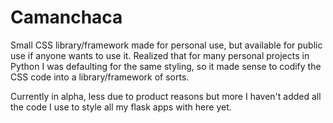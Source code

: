 # Camanchaca

Small CSS library/framework made for personal use, but available for public use if anyone wants to use it. 
Realized that for many personal projects in Python I was defaulting for the same styling, so it made sense to codify the CSS code into
a library/framework of sorts.

Currently in alpha, less due to product reasons but more I haven't added all the code I use to style all my flask apps with here yet. 
